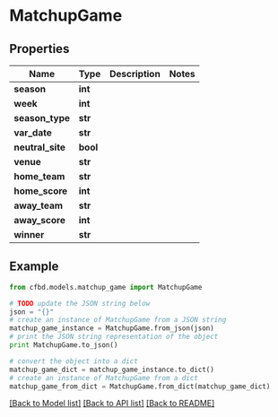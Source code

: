 # MatchupGame


## Properties
Name | Type | Description | Notes
------------ | ------------- | ------------- | -------------
**season** | **int** |  | 
**week** | **int** |  | 
**season_type** | **str** |  | 
**var_date** | **str** |  | 
**neutral_site** | **bool** |  | 
**venue** | **str** |  | 
**home_team** | **str** |  | 
**home_score** | **int** |  | 
**away_team** | **str** |  | 
**away_score** | **int** |  | 
**winner** | **str** |  | 

## Example

```python
from cfbd.models.matchup_game import MatchupGame

# TODO update the JSON string below
json = "{}"
# create an instance of MatchupGame from a JSON string
matchup_game_instance = MatchupGame.from_json(json)
# print the JSON string representation of the object
print MatchupGame.to_json()

# convert the object into a dict
matchup_game_dict = matchup_game_instance.to_dict()
# create an instance of MatchupGame from a dict
matchup_game_from_dict = MatchupGame.from_dict(matchup_game_dict)
```
[[Back to Model list]](../README.md#documentation-for-models) [[Back to API list]](../README.md#documentation-for-api-endpoints) [[Back to README]](../README.md)



